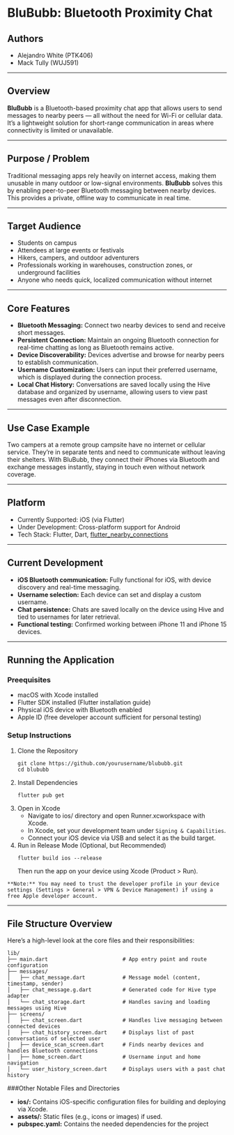 # BluBubb: Bluetooth Proximity Chat

## Authors
- Alejandro White (PTK406)
- Mack Tully (WUJ591)

---

## Overview

**BluBubb** is a Bluetooth-based proximity chat app that allows users to send messages to nearby peers — all without the need for Wi-Fi or cellular data. It’s a lightweight solution for short-range communication in areas where connectivity is limited or unavailable.

---

## Purpose / Problem

Traditional messaging apps rely heavily on internet access, making them unusable in many outdoor or low-signal environments. **BluBubb** solves this by enabling peer-to-peer Bluetooth messaging between nearby devices. This provides a private, offline way to communicate in real time.

---

## Target Audience

- Students on campus
- Attendees at large events or festivals
- Hikers, campers, and outdoor adventurers
- Professionals working in warehouses, construction zones, or underground facilities
- Anyone who needs quick, localized communication without internet

---

## Core Features

- **Bluetooth Messaging:** Connect two nearby devices to send and receive short messages.
- **Persistent Connection:** Maintain an ongoing Bluetooth connection for real-time chatting as long as Bluetooth remains active.
- **Device Discoverability:** Devices advertise and browse for nearby peers to establish communication.
- **Username Customization:** Users can input their preferred username, which is displayed during the connection process.
- **Local Chat History:** Conversations are saved locally using the Hive database and organized by username, allowing users to view past messages even after disconnection.

---

## Use Case Example

Two campers at a remote group campsite have no internet or cellular service. They’re in separate tents and need to communicate without leaving their shelters. With BluBubb, they connect their iPhones via Bluetooth and exchange messages instantly, staying in touch even without network coverage.

---

## Platform

- Currently Supported: iOS (via Flutter)
- Under Development: Cross-platform support for Android
- Tech Stack: Flutter, Dart, [flutter_nearby_connections](https://pub.dev/packages/flutter_nearby_connections)

---

## Current Development

- **iOS Bluetooth communication:** Fully functional for iOS, with device discovery and real-time messaging.
- **Username selection:** Each device can set and display a custom username.
- **Chat persistence:** Chats are saved locally on the device using Hive and tied to usernames for later retrieval.
- **Functional testing:** Confirmed working between iPhone 11 and iPhone 15 devices.

---

## Running the Application

### Preequisites
- macOS with Xcode installed
- Flutter SDK installed (Flutter installation guide)
- Physical iOS device with Bluetooth enabled
- Apple ID (free developer account sufficient for personal testing)

### Setup Instructions
1. Clone the Repository
   ```
   git clone https://github.com/yourusername/blububb.git
   cd blububb
   ```
2. Install Dependencies
   ```
   flutter pub get
   ```
3. Open in Xcode
   - Navigate to ios/ directory and open Runner.xcworkspace with Xcode.
   - In Xcode, set your development team under `Signing & Capabilities`.
   - Connect your iOS device via USB and select it as the build target.
4. Run in Release Mode (Optional, but Recommended)
   ```
   flutter build ios --release
   ```
   Then run the app on your device using Xcode (Product > Run).
```
**Note:** You may need to trust the developer profile in your device settings (Settings > General > VPN & Device Management) if using a free Apple developer account.
```
   
---

## File Structure Overview

Here’s a high-level look at the core files and their responsibilities:
```
lib/
├── main.dart                        # App entry point and route configuration
├── messages/
│   ├── chat_message.dart            # Message model (content, timestamp, sender)
│   ├── chat_message.g.dart          # Generated code for Hive type adapter
│   └── chat_storage.dart            # Handles saving and loading messages using Hive
├── screens/
│   ├── chat_screen.dart             # Handles live messaging between connected devices
│   ├── chat_history_screen.dart     # Displays list of past conversations of selected user
│   ├── device_scan_screen.dart      # Finds nearby devices and handles Bluetooth connections
│   ├── home_screen.dart             # Username input and home navigation
│   └── user_history_screen.dart     # Displays users with a past chat history
```

###Other Notable Files and Directories
- **ios/:** Contains iOS-specific configuration files for building and deploying via Xcode.
- **assets/:** Static files (e.g., icons or images) if used.
- **pubspec.yaml:** Contains the needed dependencies for the project
